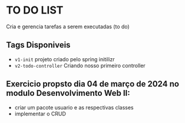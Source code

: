 # TO DO LIST

Cria e gerencia tarefas a serem executadas (to do) 

## Tags Disponiveis

- `v1-init` projeto criado pelo spring initilizr
- `v2-todo-controller` Criando nosso primeiro controller
## Exercicio propsto dia 04 de março de 2024 no modulo Desenvolvimento Web II:
- criar um pacote usuario e as respectivas classes
- implementar o CRUD
  
